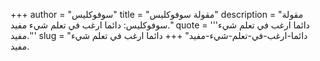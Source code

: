 +++
author = "سوفوكليس"
title = "مقولة سوفوكليس"
description = "مقولة سوفوكليس: دائما ارغب في تعلم شيء مفيد."
quote = '''دائما ارغب في تعلم شيء مفيد.'''
slug = "دائما-ارغب-في-تعلم-شيء-مفيد"
+++
دائما ارغب في تعلم شيء مفيد.
